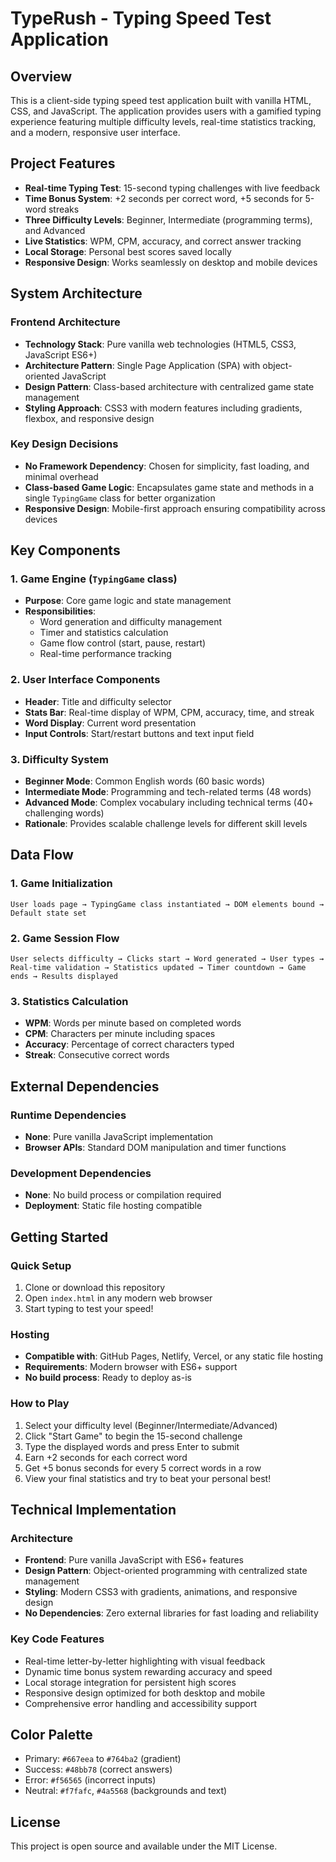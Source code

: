 # TypeRush - Typing Speed Test Application

## Overview

This is a client-side typing speed test application built with vanilla HTML, CSS, and JavaScript. The application provides users with a gamified typing experience featuring multiple difficulty levels, real-time statistics tracking, and a modern, responsive user interface.

## Project Features

- **Real-time Typing Test**: 15-second typing challenges with live feedback
- **Time Bonus System**: +2 seconds per correct word, +5 seconds for 5-word streaks
- **Three Difficulty Levels**: Beginner, Intermediate (programming terms), and Advanced
- **Live Statistics**: WPM, CPM, accuracy, and correct answer tracking
- **Local Storage**: Personal best scores saved locally
- **Responsive Design**: Works seamlessly on desktop and mobile devices

## System Architecture

### Frontend Architecture
- **Technology Stack**: Pure vanilla web technologies (HTML5, CSS3, JavaScript ES6+)
- **Architecture Pattern**: Single Page Application (SPA) with object-oriented JavaScript
- **Design Pattern**: Class-based architecture with centralized game state management
- **Styling Approach**: CSS3 with modern features including gradients, flexbox, and responsive design

### Key Design Decisions
- **No Framework Dependency**: Chosen for simplicity, fast loading, and minimal overhead
- **Class-based Game Logic**: Encapsulates game state and methods in a single `TypingGame` class for better organization
- **Responsive Design**: Mobile-first approach ensuring compatibility across devices

## Key Components

### 1. Game Engine (`TypingGame` class)
- **Purpose**: Core game logic and state management
- **Responsibilities**: 
  - Word generation and difficulty management
  - Timer and statistics calculation
  - Game flow control (start, pause, restart)
  - Real-time performance tracking

### 2. User Interface Components
- **Header**: Title and difficulty selector
- **Stats Bar**: Real-time display of WPM, CPM, accuracy, time, and streak
- **Word Display**: Current word presentation
- **Input Controls**: Start/restart buttons and text input field

### 3. Difficulty System
- **Beginner Mode**: Common English words (60 basic words)
- **Intermediate Mode**: Programming and tech-related terms (48 words)
- **Advanced Mode**: Complex vocabulary including technical terms (40+ challenging words)
- **Rationale**: Provides scalable challenge levels for different skill levels

## Data Flow

### 1. Game Initialization
```
User loads page → TypingGame class instantiated → DOM elements bound → Default state set
```

### 2. Game Session Flow
```
User selects difficulty → Clicks start → Word generated → User types → 
Real-time validation → Statistics updated → Timer countdown → Game ends → Results displayed
```

### 3. Statistics Calculation
- **WPM**: Words per minute based on completed words
- **CPM**: Characters per minute including spaces
- **Accuracy**: Percentage of correct characters typed
- **Streak**: Consecutive correct words

## External Dependencies

### Runtime Dependencies
- **None**: Pure vanilla JavaScript implementation
- **Browser APIs**: Standard DOM manipulation and timer functions

### Development Dependencies
- **None**: No build process or compilation required
- **Deployment**: Static file hosting compatible

## Getting Started

### Quick Setup
1. Clone or download this repository
2. Open `index.html` in any modern web browser
3. Start typing to test your speed!

### Hosting
- **Compatible with**: GitHub Pages, Netlify, Vercel, or any static file hosting
- **Requirements**: Modern browser with ES6+ support
- **No build process**: Ready to deploy as-is

### How to Play
1. Select your difficulty level (Beginner/Intermediate/Advanced)
2. Click "Start Game" to begin the 15-second challenge
3. Type the displayed words and press Enter to submit
4. Earn +2 seconds for each correct word
5. Get +5 bonus seconds for every 5 correct words in a row
6. View your final statistics and try to beat your personal best!

## Technical Implementation

### Architecture
- **Frontend**: Pure vanilla JavaScript with ES6+ features
- **Design Pattern**: Object-oriented programming with centralized state management
- **Styling**: Modern CSS3 with gradients, animations, and responsive design
- **No Dependencies**: Zero external libraries for fast loading and reliability

### Key Code Features
- Real-time letter-by-letter highlighting with visual feedback
- Dynamic time bonus system rewarding accuracy and speed
- Local storage integration for persistent high scores  
- Responsive design optimized for both desktop and mobile
- Comprehensive error handling and accessibility support

## Color Palette
- Primary: `#667eea` to `#764ba2` (gradient)
- Success: `#48bb78` (correct answers)
- Error: `#f56565` (incorrect inputs)
- Neutral: `#f7fafc`, `#4a5568` (backgrounds and text)

## License
This project is open source and available under the MIT License.